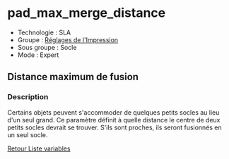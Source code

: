 # pad_max_merge_distance

* Technologie : SLA
* Groupe : [Réglages de l'Impression](../sla_printer/sla_parameters.md)
* Sous groupe : Socle
* Mode : Expert

## Distance maximum de fusion

### Description

Certains objets peuvent s'accommoder de quelques petits socles au lieu d'un seul grand.
Ce paramètre définit à quelle distance le centre de deux petits socles devrait se trouver.
S'ils sont proches, ils seront fusionnés en un seul socle.

[Retour Liste variables](variable_list.md)